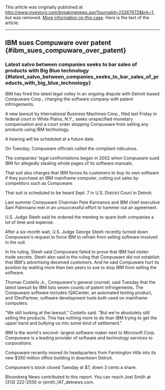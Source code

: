 This article was originally published at
<http://www.investors.com/breakingnews.asp?journalid=23267672&brk=1>,
but was removed. [More information on this
case](http://www.google.com/search?q=ibm+compuware+software+patent&ie=UTF-8&oe=UTF-8 "wikilink").
Here is the text of the article:

------------------------------------------------------------------------

## IBM sues Compuware over patent {#ibm_sues_compuware_over_patent}

### Latest salvo between companies seeks to bar sales of products with Big Blue technology {#latest_salvo_between_companies_seeks_to_bar_sales_of_products_with_big_blue_technology}

IBM has fired the latest legal volley in an ongoing dispute with
Detroit-based Compuware Corp., charging the software company with patent
infringements.

A new lawsuit by International Business Machines Corp., filed last
Friday in federal court in White Plains, N.Y., seeks unspecified
monetary compensation and a court order stopping Compuware from selling
any products using IBM technology.

A hearing will be scheduled at a future date.

On Tuesday, Compuware officials called the compliant ridiculous.

The companies\' legal confrontations began in 2002 when Compuware sued
IBM for allegedly stealing whole pages of its software manuals.

That suit also charges that IBM forces its customers to buy its own
software if they purchase an IBM mainframe computer, cutting out sales
by competitors such as Compuware.

That suit is scheduled to be heard Sept. 7 in U.S. District Court in
Detroit.

Last summer Compuware Chairman Pete Karmanos and IBM chief executive Sam
Palmisano met in an unsuccessful effort to hammer out an agreement.

U.S. Judge Steeh said he ordered the meeting to spare both companies a
lot of time and expense.

After a six-month wait, U.S. Judge George Steeh recently turned down
Compuware\'s request to force IBM to refrain from selling software
involved in the suit.

In his ruling, Steeh said Compuware failed to prove that IBM had stolen
trade secrets. Steeh also said in the ruling that Compuware did not
establish that IBM\'s advertising deceived customers. And he said
Compuware hurt its position by waiting more than two years to sue to
stop IBM from selling the software.

Thomas Costello Jr., Compuware\'s general counsel, said Tuesday that the
latest lawsuit by IBM lists seven counts of patent infringements. The
Compuware software includes !QACenter, an automated testing product, and
!DevPartner, software development tools both used on mainframe
computers.

\"We still looking at the lawsuit,\" Costello said. \"But we\'re
absolutely still selling the products. This has nothing more to do than
IBM trying to get the upper hand and bullying us into some kind of
settlement.\"

IBM is the world\'s second- largest software maker next to Microsoft
Corp. Compuware is a leading provider of software and technology
services to corporations.

Compuware recently moved its headquarters from Farmington Hills into its
new \$350 million office building in downtown Detroit.

Compuware\'s stock closed Tuesday at \$7, down 3 cents a share.

Bloomberg News contributed to this report. You can reach Joel Smith at
(313) 222-2556 or jsmith\_!AT_detnews.com.
